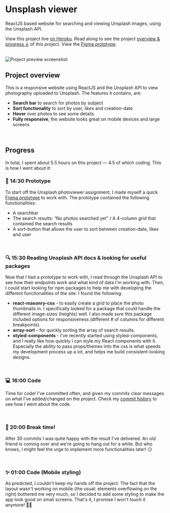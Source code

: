 # Unsplash viewer
ReactJS based website for searching and viewing Unsplash images, using the Unsplash API. 

View this project live [on Heroku](https://unsplash-viewer.herokuapp.com/). Read along to see the project [overview & progress ↓](#project-overview) of this project. View the [Figma prototype](https://www.figma.com/file/SMwb0DRlr8SyI1n2Div1Kv/Unsplash-viewer?node-id=0%3A1).

<br>

<img alt="Project preview screenshot" src="https://i.imgur.com/Iiq1SZk.png" />

## Project overview
This is a responsive website using ReactJS and the Unsplash API to view photography uploaded to Unsplash. The features it contains, are:
* **Search bar** to search for photos by subject
* **Sort functionality** to sort by user, likes and creation-date
* **Hover** over photos to see some details
* **Fully responsive**, the website looks great on mobile devices and large screens

<br>

## Progress
In total, I spent about 5.5 hours on this project — 4.5 of which coding. This is how I went about it:

### 🎨 14:30 Prototype
To start off the Unsplash photoviewer assignment, I made myself a quick [Figma prototype](https://www.figma.com/file/SMwb0DRlr8SyI1n2Div1Kv/Unsplash-viewer?node-id=0%3A1) to work with. The prototype contained the following functionalities:
* A searchbar
* The search results: “No photos searched yet” / A 4-column grid that contained the search results
* A sort-button that allows the user to sort between creation-date, likes and user
<br>

### 🔍 15:30 Reading Unsplash API docs & looking for useful packages
Now that I had a prototype to work with, I read through the Unsplash API to see how their endpoints work and what kind of data I'm working with. Then, I could start looking for npm packages to help me with developing the different functionalities of the site. I found the following:
*  **react-masonry-css** - to easily create a grid to place the photo thumbnails in. I specifically looked for a package that could handle the different image-sizes (heights) well. I also made sure this package included options for responsiveness (different # of columns for different breakpoints).
*  **array-sort** - for quickly sorting the array of search results.
* **styled-components** - I've recently started using styled-components, and I really like how quickly I can style my React components with it. Especially the ability to pass props/themes into the css is what speeds my development process up a lot, and helps me build consistent-looking designs.
<br>

### 💻 16:00 Code
Time for code! I've committed often, and given my commits clear messages on what I've added/changed on the project. Check my [commit history](https://github.com/imkarin/unsplash-viewer/commits/main) to see how I went about the code. 

<br>

### 🎉 20:00 Break time!
After 30 commits I was quite happy with the result I've delivered. An old friend is coming over and we're going to hang out for a while. But who knows, I might feel the urge to implement more functionalities later! 😏

<br> 

### ✨ 01:00 Code (Mobile styling)
As predicted, I couldn't keep my hands off the project. The fact that the layout wasn't working on mobile (the usual: elements overflowing on the right) bothered me very much, so I decided to add some styling to make the app look good on small screens. That's it, I promise I won't touch it anymore! 🤞🏻

<br>
